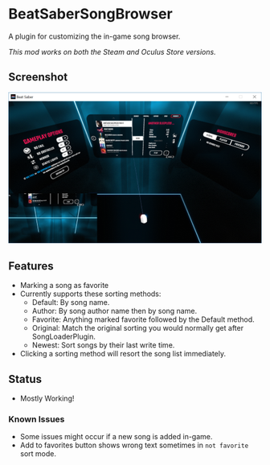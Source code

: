 # BeatSaberSongBrowser
A plugin for customizing the in-game song browser.

*This mod works on both the Steam and Oculus Store versions.*

## Screenshot

![Alt text](/Screenshot.png?raw=true "Screenshot")

## Features
- Marking a song as favorite
- Currently supports these sorting methods:
  - Default: By song name.
  - Author: By song author name then by song name.
  - Favorite: Anything marked favorite followed by the Default method.
  - Original: Match the original sorting you would normally get after SongLoaderPlugin.
  - Newest: Sort songs by their last write time.
- Clicking a sorting method will resort the song list immediately.

## Status
- Mostly Working!

### Known Issues
- Some issues might occur if a new song is added in-game.
- Add to favorites button shows wrong text sometimes in `not favorite` sort mode.

